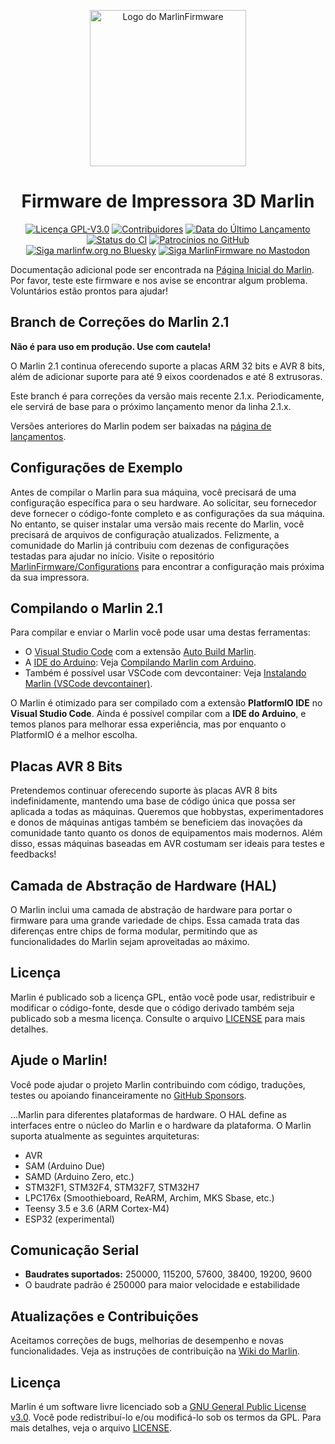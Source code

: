 
<p align="center"><img src="buildroot/share/pixmaps/logo/marlin-outrun-nf-500.png" height="250" alt="Logo do MarlinFirmware" /></p>

<h1 align="center">Firmware de Impressora 3D Marlin</h1>

<p align="center">
    <a href="/LICENSE"><img alt="Licença GPL-V3.0" src="https://img.shields.io/github/license/marlinfirmware/marlin.svg"></a>
    <a href="https://github.com/MarlinFirmware/Marlin/graphs/contributors"><img alt="Contribuidores" src="https://img.shields.io/github/contributors/marlinfirmware/marlin.svg"></a>
    <a href="https://github.com/MarlinFirmware/Marlin/releases"><img alt="Data do Último Lançamento" src="https://img.shields.io/github/release-date/MarlinFirmware/Marlin"></a>
    <a href="https://github.com/MarlinFirmware/Marlin/actions/workflows/ci-build-tests.yml"><img alt="Status do CI" src="https://github.com/MarlinFirmware/Marlin/actions/workflows/ci-build-tests.yml/badge.svg"></a>
    <a href="https://github.com/sponsors/thinkyhead"><img alt="Patrocínios no GitHub" src="https://img.shields.io/github/sponsors/thinkyhead?color=db61a2"></a>
    <br />
    <a href="https://bsky.app/profile/marlinfw.org"><img alt="Siga marlinfw.org no Bluesky" src="https://img.shields.io/static/v1?label=&message=Siga @marlinfw.org&color=1185FE&logo=bluesky&logoColor=white"></a>
    <a href="https://fosstodon.org/@marlinfirmware"><img alt="Siga MarlinFirmware no Mastodon" src="https://img.shields.io/mastodon/follow/109450200866020466?domain=https%3A%2F%2Ffosstodon.org&logoColor=%2300B&style=social"></a>
</p>

Documentação adicional pode ser encontrada na [Página Inicial do Marlin](//marlinfw.org/).  
Por favor, teste este firmware e nos avise se encontrar algum problema. Voluntários estão prontos para ajudar!

## Branch de Correções do Marlin 2.1

__Não é para uso em produção. Use com cautela!__

O Marlin 2.1 continua oferecendo suporte a placas ARM 32 bits e AVR 8 bits, além de adicionar suporte para até 9 eixos coordenados e até 8 extrusoras.

Este branch é para correções da versão mais recente 2.1.x. Periodicamente, ele servirá de base para o próximo lançamento menor da linha 2.1.x.

Versões anteriores do Marlin podem ser baixadas na [página de lançamentos](//github.com/MarlinFirmware/Marlin/releases).

## Configurações de Exemplo

Antes de compilar o Marlin para sua máquina, você precisará de uma configuração específica para o seu hardware. Ao solicitar, seu fornecedor deve fornecer o código-fonte completo e as configurações da sua máquina. No entanto, se quiser instalar uma versão mais recente do Marlin, você precisará de arquivos de configuração atualizados. Felizmente, a comunidade do Marlin já contribuiu com dezenas de configurações testadas para ajudar no início. Visite o repositório [MarlinFirmware/Configurations](//github.com/MarlinFirmware/Configurations) para encontrar a configuração mais próxima da sua impressora.

## Compilando o Marlin 2.1

Para compilar e enviar o Marlin você pode usar uma destas ferramentas:

- O [Visual Studio Code](//code.visualstudio.com/download) com a extensão [Auto Build Marlin](//marlinfw.org/docs/basics/auto_build_marlin.html).
- A [IDE do Arduino](//www.arduino.cc/en/main/software): Veja [Compilando Marlin com Arduino](//marlinfw.org/docs/basics/install_arduino.html).
- Também é possível usar VSCode com devcontainer: Veja [Instalando Marlin (VSCode devcontainer)](http://marlinfw.org/docs/basics/install_devcontainer_vscode.html).

O Marlin é otimizado para ser compilado com a extensão **PlatformIO IDE** no **Visual Studio Code**. Ainda é possível compilar com a **IDE do Arduino**, e temos planos para melhorar essa experiência, mas por enquanto o PlatformIO é a melhor escolha.

## Placas AVR 8 Bits

Pretendemos continuar oferecendo suporte às placas AVR 8 bits indefinidamente, mantendo uma base de código única que possa ser aplicada a todas as máquinas. Queremos que hobbystas, experimentadores e donos de máquinas antigas também se beneficiem das inovações da comunidade tanto quanto os donos de equipamentos mais modernos. Além disso, essas máquinas baseadas em AVR costumam ser ideais para testes e feedbacks!

## Camada de Abstração de Hardware (HAL)

O Marlin inclui uma camada de abstração de hardware para portar o firmware para uma grande variedade de chips. Essa camada trata das diferenças entre chips de forma modular, permitindo que as funcionalidades do Marlin sejam aproveitadas ao máximo.

## Licença

Marlin é publicado sob a licença GPL, então você pode usar, redistribuir e modificar o código-fonte, desde que o código derivado também seja publicado sob a mesma licença. Consulte o arquivo [LICENSE](https://github.com/MarlinFirmware/Marlin/blob/bugfix-2.1.x/LICENSE) para mais detalhes.

## Ajude o Marlin!

Você pode ajudar o projeto Marlin contribuindo com código, traduções, testes ou apoiando financeiramente no [GitHub Sponsors](https://github.com/sponsors/thinkyhead).

...Marlin para diferentes plataformas de hardware. O HAL define as interfaces entre o núcleo do Marlin e o hardware da plataforma. O Marlin suporta atualmente as seguintes arquiteturas:

- AVR
- SAM (Arduino Due)
- SAMD (Arduino Zero, etc.)
- STM32F1, STM32F4, STM32F7, STM32H7
- LPC176x (Smoothieboard, ReARM, Archim, MKS Sbase, etc.)
- Teensy 3.5 e 3.6 (ARM Cortex-M4)
- ESP32 (experimental)

## Comunicação Serial

- **Baudrates suportados:** 250000, 115200, 57600, 38400, 19200, 9600
- O baudrate padrão é 250000 para maior velocidade e estabilidade

## Atualizações e Contribuições

Aceitamos correções de bugs, melhorias de desempenho e novas funcionalidades. Veja as instruções de contribuição na [Wiki do Marlin](https://github.com/MarlinFirmware/Marlin/wiki/Contributing).

## Licença

Marlin é um software livre licenciado sob a [GNU General Public License v3.0](https://www.gnu.org/licenses/gpl-3.0.html). Você pode redistribuí-lo e/ou modificá-lo sob os termos da GPL. Para mais detalhes, veja o arquivo [LICENSE](LICENSE).
